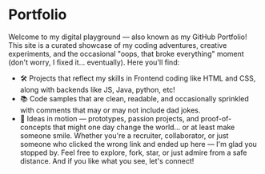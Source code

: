 # Portfolio
Welcome to my digital playground — also known as my GitHub Portfolio! This site is a curated showcase of my coding adventures, creative experiments, and the occasional "oops, that broke everything" moment (don't worry, I fixed it… eventually).
Here you'll find:
- 🛠️ Projects that reflect my skills in Frontend coding like HTML and CSS, along with backends like JS, Java, python, etc!
- 📚 Code samples that are clean, readable, and occasionally sprinkled with comments that may or may not include dad jokes.
- 🚀 Ideas in motion — prototypes, passion projects, and proof-of-concepts that might one day change the world… or at least make someone smile.
Whether you're a recruiter, collaborator, or just someone who clicked the wrong link and ended up here — I'm glad you stopped by. Feel free to explore, fork, star, or just admire from a safe distance. And if you like what you see, let's connect!
